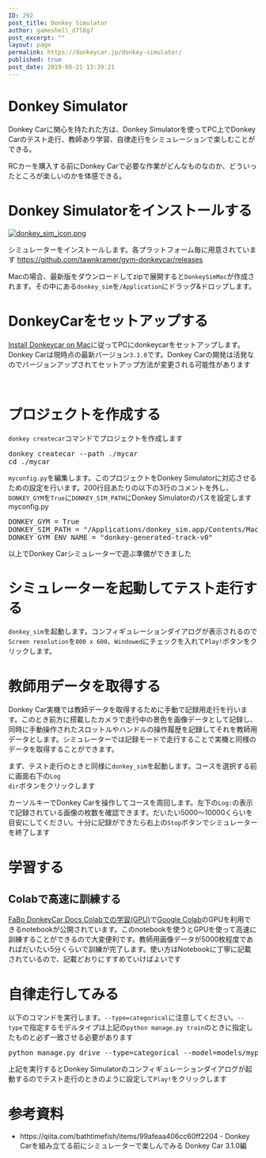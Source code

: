 ```yaml
---
ID: 292
post_title: Donkey Simulator
author: gameshell_d7l6g7
post_excerpt: ""
layout: page
permalink: https://donkeycar.jp/donkey-simulator/
published: true
post_date: 2019-08-21 13:39:21
---
```

<h1>Donkey Simulator</h1>
Donkey Carに関心を持たれた方は、Donkey Simulatorを使ってPC上でDonkey Carのテスト走行、教師あり学習、自律走行をシミュレーションで楽しむことができる。

RCカーを購入する前にDonkey Carで必要な作業がどんなものなのか、どういったところが楽しいのかを体感できる。
<h1>Donkey Simulatorをインストールする</h1>
<a href="https://qiita-user-contents.imgix.net/https%3A%2F%2Fqiita-image-store.s3.ap-northeast-1.amazonaws.com%2F0%2F61995%2Ff8463480-49b4-1a35-640e-741963d61851.png?ixlib=rb-1.2.2&amp;auto=compress%2Cformat&amp;fit=max&amp;s=0e2da87e3fbd0670a4db63b032c7c0fc" target="_blank" rel="nofollow noopener noreferrer"><img src="https://qiita-user-contents.imgix.net/https%3A%2F%2Fqiita-image-store.s3.ap-northeast-1.amazonaws.com%2F0%2F61995%2Ff8463480-49b4-1a35-640e-741963d61851.png?ixlib=rb-1.2.2&amp;auto=compress%2Cformat&amp;fit=max&amp;s=0e2da87e3fbd0670a4db63b032c7c0fc" srcset="https://qiita-user-contents.imgix.net/https%3A%2F%2Fqiita-image-store.s3.ap-northeast-1.amazonaws.com%2F0%2F61995%2Ff8463480-49b4-1a35-640e-741963d61851.png?ixlib=rb-1.2.2&amp;auto=compress%2Cformat&amp;fit=max&amp;w=1400&amp;s=23d2db5c08aaafb71b325ede87b77042 1x" alt="donkey_sim_icon.png" /></a>

シミュレーターをインストールします。各プラットフォーム毎に用意されています
<a class="autolink" href="https://github.com/tawnkramer/gym-donkeycar/releases" target="_blank" rel="nofollow noopener noreferrer">https://github.com/tawnkramer/gym-donkeycar/releases</a>

Macの場合、最新版をダウンロードしてzipで展開すると<code>DonkeySimMac</code>が作成されます。その中にある<code>donkey_sim</code>を<code>/Application</code>にドラッグ&amp;ドロップします。
<h1>DonkeyCarをセットアップする</h1>
<a href="https://docs.donkeycar.com/guide/host_pc/setup_mac/" target="_blank" rel="nofollow noopener noreferrer">Install Donkeycar on Mac</a>に従ってPCにdonkeycarをセットアップします。Donkey Carは現時点の最新バージョン<code>3.1.0</code>です。Donkey Carの開発は活発なのでバージョンアップされてセットアップ方法が変更される可能性があります

&nbsp;
<h1>プロジェクトを作成する</h1>
<code>donkey createcar</code>コマンドでプロジェクトを作成します
<div class="code-frame" data-lang="shell">
<div class="highlight">
<pre>donkey createcar <span class="nt">--path</span> ./mycar
<span class="nb">cd</span> ./mycar
</pre>
</div>
</div>
<code>myconfig.py</code>を編集します。このプロジェクトをDonkey Simulatorに対応させるための設定を行います。200行目あたりの以下の3行のコメントを外し、<code>DONKEY_GYM</code>を<code>True</code>に<code>DONKEY_SIM_PATH</code>にDonkey Simulatorのパスを設定します
<div class="code-frame" data-lang="python">
<div class="code-lang"><span class="bold">myconfig.py</span></div>
<div class="highlight">
<pre><span class="n">DONKEY_GYM</span> <span class="o">=</span> <span class="bp">True</span>
<span class="n">DONKEY_SIM_PATH</span> <span class="o">=</span> <span class="s">"/Applications/donkey_sim.app/Contents/MacOS/donkey_sim"</span>
<span class="n">DONKEY_GYM_ENV_NAME</span> <span class="o">=</span> <span class="s">"donkey-generated-track-v0"</span>
</pre>
</div>
</div>
以上でDonkey Carシミュレーターで遊ぶ準備ができました
<h1>シミュレーターを起動してテスト走行する</h1>
<code>donkey_sim</code>を起動します。コンフィギュレーションダイアログが表示されるので<code>Screen resolution</code>を<code>800 x 600</code>、<code>Windowed</code>にチェックを入れて<code>Play!</code>ボタンをクリックします。
<h1>教師用データを取得する</h1>
Donkey Car実機では教師データを取得するために手動で記録用走行を行います。このとき前方に搭載したカメラで走行中の景色を画像データとして記録し、同時に手動操作されたスロットルやハンドルの操作履歴を記録してそれを教師用データとします。シミュレーターでは記録モードで走行することで実機と同様のデータを取得することができます。

まず、テスト走行のときと同様に<code>donkey_sim</code>を起動します。コースを選択する前に画面右下の<code>Log dir</code>ボタンをクリックします

カーソルキーでDonkey Carを操作してコースを周回します。左下の<code>Log:</code>の表示で記録されている画像の枚数を確認できます。だいたい5000〜10000くらいを目安にしてください。十分に記録ができたら右上の<code>Stop</code>ボタンでシミュレーターを終了します
<h1>学習する</h1>
<h2>Colabで高速に訓練する</h2>
<a href="https://faboplatform.github.io/DonkeyDocs/2.DonkeyCar%E5%80%8B%E5%88%A5%E8%A8%AD%E5%AE%9A/13.train_colab/" target="_blank" rel="nofollow noopener noreferrer">FaBo DonkeyCar Docs Colabでの学習(GPU)</a>で<a href="https://colab.research.google.com/notebooks/welcome.ipynb" target="_blank" rel="nofollow noopener noreferrer">Google Colab</a>のGPUを利用できるnotebookが公開されています。このnotebookを使うとGPUを使って高速に訓練することができるので大変便利です。教師用画像データが5000枚程度であればだいたい5分くらいで訓練が完了します。使い方はNotebookに丁寧に記載されているので、記載どおりにすすめていけばよいです
<h1>自律走行してみる</h1>
以下のコマンドを実行します。<code>--type=categorical</code>に注意してください。<code>--type</code>で指定するモデルタイプは上記の<code>python manage.py train</code>のときに指定したものと必ず一致させる必要があります
<div class="code-frame" data-lang="shell">
<div class="highlight">
<pre>python manage.py drive <span class="nt">--type</span><span class="o">=</span>categorical <span class="nt">--model</span><span class="o">=</span>models/mypilot.h5 
</pre>
</div>
</div>
上記を実行するとDonkey Simulatorのコンフィギュレーションダイアログが起動するのでテスト走行のときのように設定して<code>Play!</code>をクリックします
<h1>参考資料</h1>
<ul>
 	<li>https://qiita.com/bathtimefish/items/99afeaa406cc60ff2204 - Donkey Carを組み立てる前にシミュレーターで楽しんでみる Donkey Car 3.1.0編</li>
</ul>